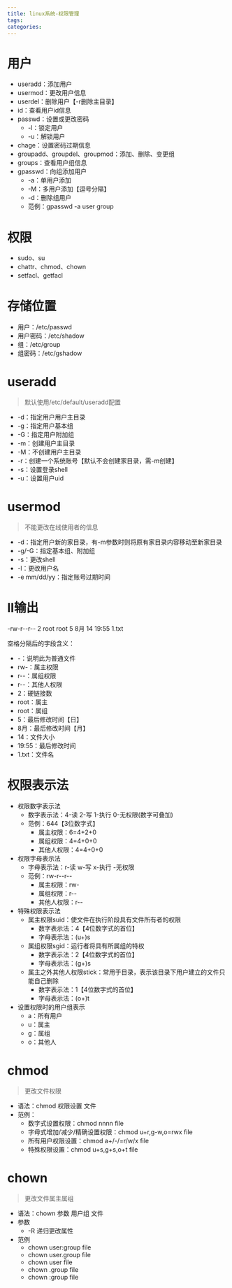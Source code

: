 ```yaml
---
title: linux系统-权限管理
tags:
categories:
---
```

# 用户
* useradd：添加用户
* usermod：更改用户信息
* userdel：删除用户【-r删除主目录】
* id：查看用户id信息
* passwd：设置或更改密码
    - -l：锁定用户
    - -u：解锁用户
* chage：设置密码过期信息
* groupadd、groupdel、groupmod：添加、删除、变更组
* groups：查看用户组信息
* gpasswd：向组添加用户
    - -a：单用户添加
    - -M：多用户添加【逗号分隔】
    - -d：删除组用户
    - 范例：gpasswd -a user group

# 权限
* sudo、su
* chattr、chmod、chown
* setfacl、getfacl

# 存储位置
* 用户：/etc/passwd
* 用户密码：/etc/shadow
* 组：/etc/group
* 组密码：/etc/gshadow

# useradd
>默认使用/etc/default/useradd配置

* -d：指定用户用户主目录
* -g：指定用户基本组
* -G：指定用户附加组
* -m：创建用户主目录
* -M：不创建用户主目录
* -r：创建一个系统账号【默认不会创建家目录，需-m创建】
* -s：设置登录shell
* -u：设置用户uid

# usermod
>不能更改在线使用者的信息

* -d：指定用户新的家目录，有-m参数时则将原有家目录内容移动至新家目录
* -g/-G：指定基本组、附加组
* -s：更改shell
* -l：更改用户名
* -e mm/dd/yy：指定账号过期时间

# ll输出
-rw-r--r-- 2 root root 5 8月  14 19:55 1.txt

空格分隔后的字段含义：

* -：说明此为普通文件
* rw-：属主权限
* r--：属组权限
* r--：其他人权限
* 2：硬链接数
* root：属主
* root：属组
* 5：最后修改时间【日】
* 8月：最后修改时间【月】
* 14：文件大小
* 19:55：最后修改时间
* 1.txt：文件名

# 权限表示法
* 权限数字表示法
    - 数字表示法：4-读 2-写 1-执行 0-无权限(数字可叠加)
    - 范例：644【3位数字式】
        + 属主权限：6=4+2+0
        + 属组权限：4=4+0+0
        + 其他人权限：4=4+0+0
* 权限字母表示法
    - 字母表示法：r-读 w-写 x-执行 -无权限
    - 范例：rw-r--r--
        + 属主权限：rw-
        + 属组权限：r--
        + 其他人权限：r--
* 特殊权限表示法
    - 属主权限suid：使文件在执行阶段具有文件所有者的权限
        + 数字表示法：4【4位数字式的首位】
        + 字母表示法：(u+)s
    - 属组权限sgid：运行者将具有所属组的特权
        + 数字表示法：2【4位数字式的首位】
        + 字母表示法：(g+)s
    - 属主之外其他人权限stick：常用于目录，表示该目录下用户建立的文件只能自己删除
        + 数字表示法：1【4位数字式的首位】
        + 字母表示法：(o+)t
* 设置权限时的用户组表示
    - a：所有用户
    - u：属主
    - g：属组
    - o：其他人

# chmod
>更改文件权限

* 语法：chmod 权限设置 文件
* 范例：
    - 数字式设置权限：chmod nnnn file
    - 字母式增加/减少/精确设置权限：chmod u+r,g-w,o=rwx file
    - 所有用户权限设置：chmod a+/-/=r/w/x file
    - 特殊权限设置：chmod u+s,g+s,o+t file

# chown
>更改文件属主属组

* 语法：chown 参数 用户组 文件
* 参数
    - -R 递归更改属性
* 范例
    - chown user:group file
    - chown user.group file
    - chown user file
    - chown .group file
    - chown :group file
